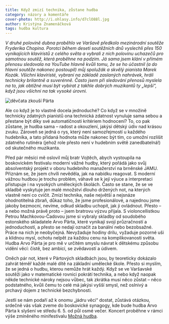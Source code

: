 ```yaml
---
title: Když zmizí technika, zůstane hudba
category: názory a komentáře
cover-photo: http://i.ohlasy.info/d7clO88l.jpg
author: Kristýna Znamenáčková
tags: hudba kultura
---
```


*V druhé polovině dubna proběhlo ve Varšavě předkolo mezinárodní soutěže Fryderika Chopina. Porotci během deseti soutěžních dnů vyslechli přes 150 vynikajících klavíristů z celého světa a vybrali z nich polovinu uchazečů pro samotnou soutěž, která proběhne na podzim. Já sama jsem klání v přímém přenosu sledovala na YouTube hlavně kvůli tomu, že se ho účastnil (a do hlavní soutěže nakonec postoupil) můj spolužák a skvělý pianista Marek Kozák. Všichni klavíristé, vybraní na základě zaslaných nahrávek, hráli technicky brilantně a suverénně. Často jsem při sledování přenosů myslela na to, jak obtížné musí být vybírat z takhle dobrých muzikantů ty „lepší“, když jsou všichni na tak vysoké úrovni.*

<img src="http://i.ohlasy.info/d7clO88.jpg" alt="děvčata zkouší Pärta" class="img-responsive">

Ale co když je to vlastně docela jednoduché? Co když se v množině technicky zdatných pianistů ona technická zdatnost vynuluje sama sebou a přestane být díky své automatičnosti kritériem hodnocení? To, co pak zůstane, je hudba sama – radost a okouzlení, jakýsi dětský údiv nad krásou zvuku. Zároveň se jedná o rys, který není samozřejmostí u každého hudebníka, a tato přidaná hodnota může nakonec být tím, co umožní rozlišit zdatného rutinéra (jehož role přesto není v hudebním světě zanedbatelná!) od skutečného muzikanta.

Před pár měsíci mě oslovil můj bratr Vojtěch, abych vystoupila na boskovickém festivalu moderní vážné hudby, který pořádá jako svůj absolventský projekt v oboru hudebního manažerství na brněnské JAMU. Přiznám se, že jsem chvíli nevěděla, jak na nabídku reagovat. S moderní vážnou hudbou je trochu problém, váhavě se k její výuce a interpretaci přistupuje i na vysokých uměleckých školách. Často se stane, že se ve skladbě vyskytuje jen malé množství dlouho držených not, na kterých vlastně není co cvičit. Zmizí technika, naše největší a nejsnáze ohodnotitelná zbraň, důkaz toho, že jsme profesionálové, a najednou jsme jakoby bezmocní, nevíme, odkud skladbu uchopit, jak ji ovládnout. Přesto – a nebo možná právě proto – jsem bratrovu výzvu přijala. S violoncellistkou Petrou Machkovou-Čadovou jsme si vybraly skladby od soudobého estonského skladatele Arvo Pärta, které vynikají svojí průzračností a jednoduchostí, a přesto se nedají označit za banální nebo bezobsažné. Práce na nich je neobyčejná. Nevyžaduje hodiny drilu, vyžaduje pozorné uši a klidnou mysl, ochotu nelpět za každou cenu na komplikovanosti světa. Hudba Arvo Pärta je pro mě v určitém smyslu návrat k dětskému způsobu vidění věcí: čistě, bez ambicí, se zvědavostí a údivem.

Oněch pár not, které v Pärtových skladbách jsou, by teoreticky dokázalo zahrát téměř každé malé dítě na základní umělecké škole. Přesto si myslím, že se jedná o hudbu, kterou nemůže hrát každý. Když se ve Varšavské soutěži jako v matematické rovnici pokrátí technika, a nebo když naopak někde technické nároky nejsou vůbec, tak zkrátka musí něco zůstat – něco podstatného, kvůli čemu to celé má jakýsi vyšší smysl, než oslnivý a prchavý dojem z technické bezchybnosti.

Jestli se nám podaří až k onomu „jádru věci“ dostat, zůstává otázkou, srdečně vás však zveme do boskovické synagogy, kde bude hudba Arvo Pärta k slyšení ve středu 6. 5. od půl osmé večer. Koncert proběhne v rámci výše zmíněného minifestivalu [Možná hudba](http://moznahudba.cz).
